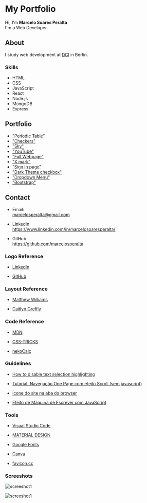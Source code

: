 # My Portfolio

Hi, I'm **Marcelo Soares Peralta**  
I'm a Web Developer.  

## **About**

I study web development at [DCI](https://digitalcareerinstitute.org/) in Berlin.

### Skills

- HTML  
- CSS  
- JavaScript  
- React  
- Node.js  
- MongoDB  
- Express  

## **Portfolio**

- ["Periodic Table"](https://github.com/marcelosperalta/dci/tree/master/200303)
- ["Checkers"](https://github.com/marcelosperalta/dci/tree/master/200306)
- ["Sky"](https://github.com/marcelosperalta/dci/tree/master/200307)
- ["YouTube"](https://github.com/marcelosperalta/dci/tree/master/200315)
- ["Full Webpage"](https://github.com/marcelosperalta/dci/tree/master/200320)
- ["X mark"](https://github.com/marcelosperalta/dci/tree/master/200321)
- ["Sign in page"](https://github.com/marcelosperalta/dci/tree/master/200322)
- ["Dark Theme checkbox"](https://github.com/marcelosperalta/dci/tree/master/200327)
- ["Dropdown Menu"](https://github.com/marcelosperalta/dci/tree/master/200328)
- ["Bootstrap"](https://github.com/marcelosperalta/dci/tree/master/200402)

## **Contact**

- Email:  
marcelosperalta@gmail.com

- LinkedIn  
https://www.linkedin.com/in/marcelosoaresperalta/

- GitHub  
https://github.com/marcelosperalta

### **Logo Reference**

- [LinkedIn](https://brand.linkedin.com/downloads)

- [GitHub](https://github.com/logos)

<!-- - [pngfind](https://www.pngfind.com/mpng/hmbwbh_png-file-svg-icon-email-transparent-png/) -->

### **Layout Reference**

- [Matthew Williams](http://findmatthew.com)

- [Caitlyn Greffly](https://caitlyngreffly.com/)

### **Code Reference**

- [MDN](https://developer.mozilla.org/en-US/)

- [CSS-TRICKS](https://css-tricks.com/quick-css-trick-how-to-center-an-object-exactly-in-the-center/)

- [nekoCalc](https://nekocalc.com/px-to-rem-converter)

### **Guidelines**

- [How to disable text selection highlighting](https://stackoverflow.com/questions/826782/how-to-disable-text-selection-highlighting)  

- [Tutorial: Navegação One Page com efeito Scroll (sem javascript)](https://www.youtube.com/watch?v=QiI6PbD6Ei4)  

- [Ícone do site na aba do browser](http://henriquecorrea.com/news/Icone_do_site_na_aba_do_browser)  

- [Efeito de Máquina de Escrever com JavaScript](https://www.youtube.com/watch?v=zx2axQoY_YM)  

### **Tools**

- [Visual Studio Code](https://code.visualstudio.com/)

- [MATERIAL DESIGN](https://material.io/)

- [Google Fonts](https://fonts.google.com/)

- [Canva](https://www.canva.com/)

- [favicon.cc](https://www.favicon.cc/)

<!-- - [Paint 3D](https://www.microsoft.com/de-de/p/paint-3d/9nblggh5fv99?activetab=pivot:overviewtab) -->

### **Screeshots**

![screeshot1](./img/screen1.png)  

![screeshot1](./img/screen2.png)  